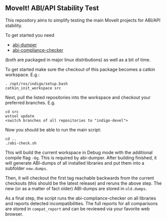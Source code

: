 ## MoveIt! ABI/API Stability Test

This repository aims to simplify testing the main MoveIt projects for ABI/API stability.

To get started you need

- [abi-dumper](https://github.com/lvc/abi-dumper)
- [abi-compliance-checker](https://lvc.github.io/abi-compliance-checker/)

(both are packaged in major linux distributions) as well as a bit of time.

To get started make sure the checkout of this package becomes a catkin workspace.
E.g.:

    . /opt/ros/indigo/setup.bash
    catkin_init_workspace src

Next, pull the listed repositories into the workspace and checkout your preferred branches. E.g.

    cd src
    wstool update
    <switch branches of all repositories to "indigo-devel">

Now you should be able to run the main script:

    cd ..
    ./abi-check.sh

This will build the current workspace in Debug mode with the additional compile flag `-Og`.
This is required by abi-dumper.
After building finished, it will generate ABI-dumps of all installed libraries and put them into a subfolder `new.dumps`.

Then, it will checkout the first tag reachable backwards from the current checkouts (this should be the latest release)
and reruns the above step. The new (or as a matter of fact older) ABI-dumps are stored in `old.dumps`.

As a final step, the script runs the abi-compliance-checker on all libraries and reports detected incompatibilities.
The full reports for all comparisons are stored in `compat_report` and can be reviewed via your favorite web browser.
